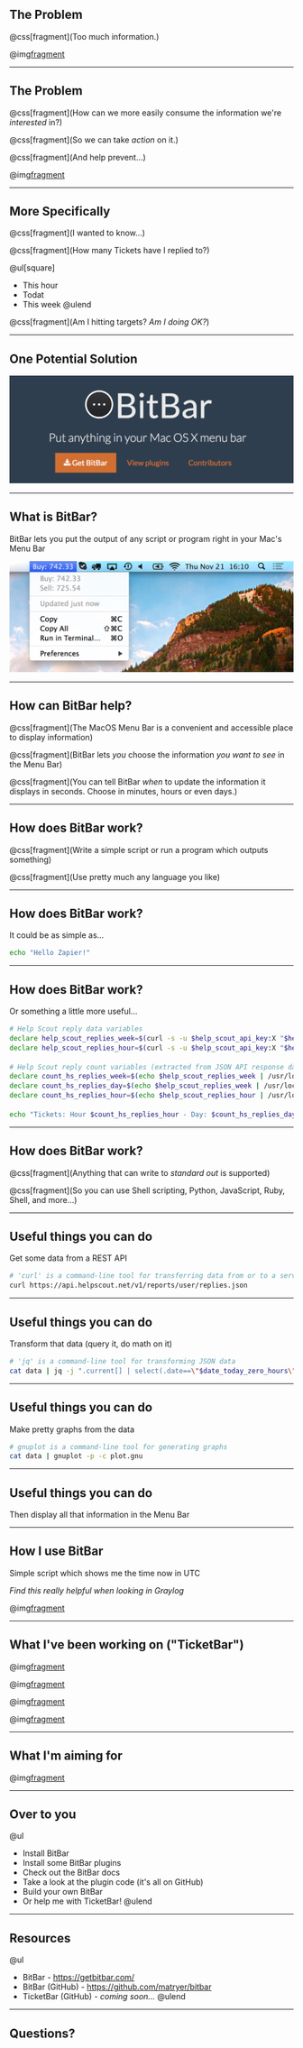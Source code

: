 ## The Problem

@css[fragment](Too much information.)

@img[fragment](https://media.giphy.com/media/3o6gDSdED1B5wjC2Gc/giphy.gif)

---

## The Problem

@css[fragment](How can we more easily consume the information we're *interested* in?)

@css[fragment](So we can take *action* on it.)

@css[fragment](And help prevent...)

@img[fragment](https://media.giphy.com/media/R0kVcQUow2Xtu/giphy.gif)

---

## More Specifically

@css[fragment](I wanted to know...)

@css[fragment](How many Tickets have I replied to?)

@ul[square]
- This hour
- Todat
- This week
@ulend

@css[fragment](Am I hitting targets? *Am I doing OK?*)

---

## One Potential Solution

![BitBar](template/img/bitbar.png)

---

## What is BitBar?

BitBar lets you put the output of any script or program right in your Mac's Menu Bar

![BitBar Preview](template/img/bitbar-preview.png)

---

## How can BitBar help?

@css[fragment](The MacOS Menu Bar is a convenient and accessible place to display information)

@css[fragment](BitBar lets *you* choose the information *you want to see* in the Menu Bar)

@css[fragment](You can tell BitBar *when* to update the information it displays in seconds. Choose in minutes, hours or even days.)

---

## How does BitBar work?

@css[fragment](Write a simple script or run a program which outputs something)

@css[fragment](Use pretty much any language you like)

---

## How does BitBar work?

It could be as simple as...

```bash
echo "Hello Zapier!"
```

---

## How does BitBar work?

Or something a little more useful...

```bash
# Help Scout reply data variables
declare help_scout_replies_week=$(curl -s -u $help_scout_api_key:X "$help_scout_url?start=$start_date_this_week&end=$end_date_this_week&viewBy=day&user=$help_scout_user_id")
declare help_scout_replies_hour=$(curl -s -u $help_scout_api_key:X "$help_scout_url?start=$start_date_this_hour&end=$end_date_this_hour&viewBy=day&user=$help_scout_user_id")

# Help Scout reply count variables (extracted from JSON API response data using 'jq')
declare count_hs_replies_week=$(echo $help_scout_replies_week | /usr/local/bin/jq -j -s 'map(.current[].replies) | add')
declare count_hs_replies_day=$(echo $help_scout_replies_week | /usr/local/bin/jq -j ".current[] | select(.date==\"$date_today_zero_hours\").replies")
declare count_hs_replies_hour=$(echo $help_scout_replies_hour | /usr/local/bin/jq -j '.current[0].replies')

echo "Tickets: Hour $count_hs_replies_hour - Day: $count_hs_replies_day -  Week: count_hs_replies_week | size=12"
```

---

## How does BitBar work?

@css[fragment](Anything that can write to *standard out* is supported)

@css[fragment](So you can use Shell scripting, Python, JavaScript, Ruby, Shell, and more...)

---

## Useful things you can do

Get some data from a REST API

```bash
# 'curl' is a command-line tool for transferring data from or to a servers
curl https://api.helpscout.net/v1/reports/user/replies.json
```

---

## Useful things you can do

Transform that data (query it, do math on it)

```bash
# 'jq' is a command-line tool for transforming JSON data
cat data | jq -j ".current[] | select(.date==\"$date_today_zero_hours\").replies"
```

---

## Useful things you can do

Make pretty graphs from the data

```bash
# gnuplot is a command-line tool for generating graphs
cat data | gnuplot -p -c plot.gnu
```

---

## Useful things you can do

Then display all that information in the Menu Bar

---

## How I use BitBar

Simple script which shows me the time now in UTC

*Find this really helpful when looking in Graylog*

@img[fragment](template/img/timestamp-napkin.png)

---

## What I've been working on ("TicketBar")

@img[fragment](template/img/ticket-numbers.png)

@img[fragment](template/img/ticket-bar-r2.png)

@img[fragment](template/img/ticket-bar-r3.png)

@img[fragment](template/img/ticket-bar-actual.png)

---

## What I'm aiming for

@img[fragment](template/img/ticket-bar-mock.png)

---

## Over to you

@ul
- Install BitBar
- Install some BitBar plugins
- Check out the BitBar docs
- Take a look at the plugin code (it's all on GitHub)
- Build your own BitBar
- Or help me with TicketBar!
@ulend

---

## Resources

@ul
- BitBar - https://getbitbar.com/
- BitBar (GitHub) - https://github.com/matryer/bitbar
- TicketBar (GitHub) - *coming soon...*
@ulend

---

## Questions?